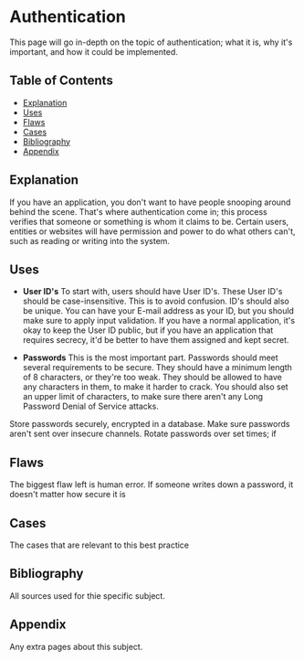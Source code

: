 # Authentication
This page will go in-depth on the topic of authentication; what it is, why it's important, and how it could be implemented.

## Table of Contents
- [Explanation](#explanation)
- [Uses](#uses)
- [Flaws](#flaws)
- [Cases](#cases)
- [Bibliography](#bibliography)
- [Appendix](#appendix)
## Explanation 
If you have an application, you don't want to have people snooping around behind the scene. That's where authentication come in; this process verifies that someone or something is whom it claims to be. Certain users, entities or websites will have permission and power to do what others can't, such as reading or writing into the system. 

## Uses
- **User ID's**
To start with, users should have User ID's. These User ID's should be case-insensitive. This is to avoid confusion. ID's should also be unique. You can have your E-mail address as your ID, but you should make sure to apply input validation. If you have a normal application, it's okay to keep the User ID public, but if you have an application that requires secrecy, it'd be better to have them assigned and kept secret. 

- **Passwords**
This is the most important part. Passwords should meet several requirements to be secure. They should have a minimum length of 8 characters, or they're too weak. They should be allowed to have any characters in them, to make it harder to crack. You should also set an upper limit of characters, to make sure there aren't any Long Password Denial of Service attacks.

Store passwords securely, encrypted in a database. Make sure passwords aren't sent over insecure channels. Rotate passwords over set times; if 

## Flaws
The biggest flaw left is human error. If someone writes down a password, it doesn't matter how secure it is

## Cases
The cases that are relevant to this best practice

## Bibliography
All sources used for thie specific subject. 

## Appendix
Any extra pages about this subject.
